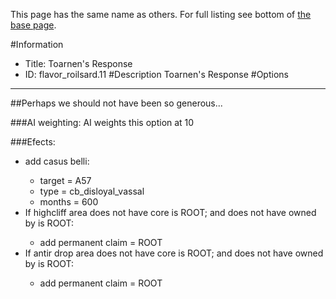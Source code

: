 This page has the same name as others. For full listing see bottom of [the base page](toarnen_s_response.md).

#Information
 - Title: Toarnen's Response
 - ID: flavor_roilsard.11
#Description
Toarnen's Response
#Options

___
##Perhaps we should not have been so generous...

###AI weighting:
AI weights this option at 10


###Efects:<ul><li>add casus belli:</li><ul><li>target = A57</li><li>type = cb_disloyal_vassal</li><li>months = 600</li></ul><li>If highcliff area does not have core is ROOT; and does not have owned by is ROOT:</li><ul><li>add permanent claim = ROOT</li></ul><li>If antir drop area does not have core is ROOT; and does not have owned by is ROOT:</li><ul><li>add permanent claim = ROOT</li></ul></ul>
